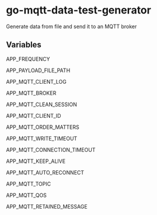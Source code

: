 # go-mqtt-data-test-generator
Generate data from file and send it to an MQTT broker

## Variables
APP_FREQUENCY

APP_PAYLOAD_FILE_PATH

APP_MQTT_CLIENT_LOG

APP_MQTT_BROKER

APP_MQTT_CLEAN_SESSION

APP_MQTT_CLIENT_ID

APP_MQTT_ORDER_MATTERS

APP_MQTT_WRITE_TIMEOUT

APP_MQTT_CONNECTION_TIMEOUT

APP_MQTT_KEEP_ALIVE

APP_MQTT_AUTO_RECONNECT

APP_MQTT_TOPIC

APP_MQTT_QOS

APP_MQTT_RETAINED_MESSAGE
